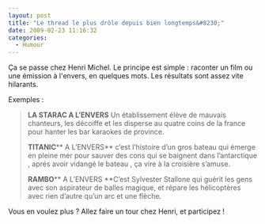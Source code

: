 ```yaml
---
layout: post
title: "Le thread le plus drôle depuis bien longtemps&#8230;"
date: 2009-02-23 11:16:32
categories:
  - Humour
---
```


Ça se passe chez Henri Michel. Le principe est simple&nbsp;: raconter un film ou une émission à l'envers, en quelques mots. Les résultats sont assez vite hilarants.

<!-- more -->

Exemples&nbsp;:

> **LA STARAC A L’ENVERS**
> Un établissement élève de mauvais chanteurs, les décoiffe et les disperse au quatre coins de la france pour hanter les bar karaokes de province.
> 
> **TITANIC**** A L’ENVERS**
> c’est l’histoire d’un gros bateau qui émerge en pleine mer pour sauver des cons qui se baignent dans l’antarctique , aprés avoir vidangé le bateau , ça vire à la croisière s’amuse.
> 
> **RAMBO**** A L’ENVERS
> **C’est Sylvester Stallone qui guérit les gens avec son aspirateur de balles magique, et répare les hélicoptères avec rien d’autre qu’un arc et une flèche.

Vous en voulez plus&nbsp;? Allez faire un tour chez Henri, et participez&nbsp;!